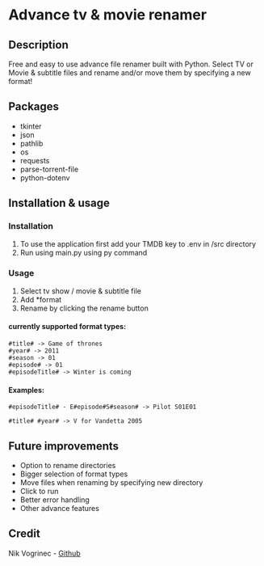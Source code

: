 # Advance tv & movie renamer

## Description

Free and easy to use advance file renamer built with Python. Select TV or Movie & subtitle files and rename and/or move them by specifying a new format!

## Packages

-   tkinter
-   json
-   pathlib
-   os
-   requests
-   parse-torrent-file
-   python-dotenv

## Installation & usage

### Installation

1. To use the application first add your TMDB key to .env in /src directory
2. Run using main.py using py command

### Usage

1. Select tv show / movie & subtitle file
2. Add \*format
3. Rename by clicking the rename button

#### currently supported format types:

```
#title# -> Game of thrones
#year# -> 2011
#season -> 01
#episode# -> 01
#episodeTitle# -> Winter is coming
```

#### Examples:

```
#episodeTitle# - E#episode#S#season# -> Pilot S01E01
```

```
#title# #year# -> V for Vandetta 2005
```

## Future improvements

-   Option to rename directories
-   Bigger selection of format types
-   Move files when renaming by specifying new directory
-   Click to run
-   Better error handling
-   Other advance features

## Credit
Nik Vogrinec - [Github](https://github.com/nikvogri)
